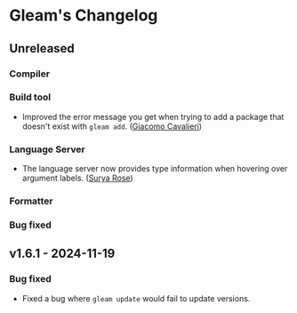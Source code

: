 # Gleam's Changelog

## Unreleased

### Compiler

### Build tool

- Improved the error message you get when trying to add a package that doesn't
  exist with `gleam add`.
  ([Giacomo Cavalieri](https://github.com/giacomocavalieri))

### Language Server

- The language server now provides type information when hovering over argument
  labels.
  ([Surya Rose](https://github.com/GearsDatapacks))

### Formatter

### Bug fixed

## v1.6.1 - 2024-11-19

### Bug fixed

- Fixed a bug where `gleam update` would fail to update versions.
